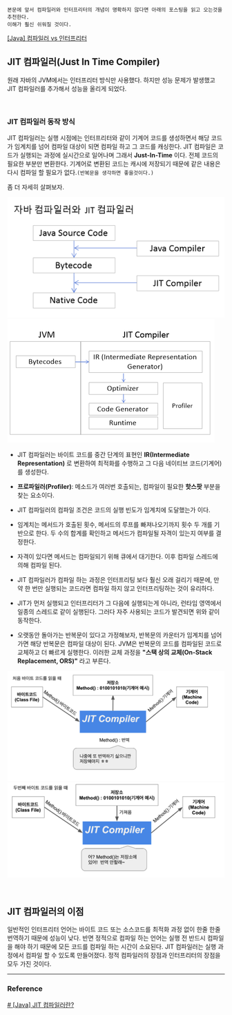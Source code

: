 
```
본문에 앞서 컴파일러와 인터프리터의 개념이 명확하지 않다면 아래의 포스팅을 읽고 오는것을 추천한다.
이해가 훨신 쉬워질 것이다.
```
[[Java] 컴파일러 vs 인터프리터]([Java]%20컴파일러%20vs%20인터프리터.md)

## JIT 컴파일러(Just In Time Compiler)

원래 자바의 JVM에서는 인터프리터 방식만 사용했다. 하지만 성능 문제가 발생했고 JIT 컴파일러를 추가해서 성능을 올리게 되었다.

<br>

### JIT 컴파일러 동작 방식
JIT 컴파일러는 실행 시점에는 인터프리터와 같이 기계어 코드를 생성하면서 해당 코드가 임계치를 넘어 컴파일 대상이 되면 컴파일 하고 그 코드를 캐싱한다. JIT 컴파일은 코드가 실행되는 과정에 실시간으로 일어나며 그래서 **Just-In-Time** 이다. 전체 코드의 필요한 부분만 변환한다. 기계어로 변환된 코드는 캐시에 저장되기 때문에 같은 내용은 다시 컴파일 할 필요가 없다.`(반복문을 생각하면 좋을것이다.)`

좀 더 자세히 살펴보자.

![](../Img/JIT_img_03.png)
![](../Img/JIT_img_04.png)

- JIT 컴파일러는 바이트 코드를 중간 단계의 표현인 **IR(Intermediate Representation)** 로 변환하여 최적화를 수행하고 그 다음 네이티브 코드(기계어)를 생성한다.

- **프로파일러(Profiler)**: 메소드가 여러번 호출되는, 컴파일이 필요한 **핫스팟** 부분을 찾는 요소이다.

- JIT 컴파일러의 컴파일 조건은 코드의 실행 빈도가 임계치에 도달했는가 이다.

- 임계치는 메서드가 호출된 횟수, 메서드의 루프를 빠져나오기까지 횟수 두 개를 기반으로 한다. 두 수의 합계를 확인하고 메서드가 컴파일될 자격이 있는지 여부를 결정한다.

- 자격이 있다면 메서드는 컴파일되기 위해 큐에서 대기한다. 이후 컴파일 스레드에 의해 컴파일 된다.

- JIT 컴파일러가 컴파일 하는 과정은 인터프리팅 보다 훨신 오래 걸리기 때문에, 만약 한 번만 실행되는 코드라면 컴파일 하지 않고 인터프리팅하는 것이 유리하다.

- JIT가 먼저 실행되고 인터프리터가 그 다음에 실행되는게 아니라, 런타임 영역에서 일종의 스레드로 같이 실행된다. 그러다 자주 사용되는 코드가 발견되면 위와 같이 동작한다.

- 오랫동안 돌아가는 반복문이 있다고 가정해보자, 반복문의 카운터가 임계치를 넘어가면 해당 반복문은 컴파일 대상이 된다. JVM은 반복문의 코드를 컴파일된 코드로 교체하고 더 빠르게 실행한다. 이러한 교체 과정을 **"스택 상의 교체(On-Stack Replacement, ORS)"** 라고 부른다.

![](../Img/JIT_img_01.png)
![](../Img/JIT_img_02.png)

<br>

## JIT 컴파일러의 이점
일반적인 인터프리터 언어는 바이트 코드 또는 소스코드를 최적화 과정 없이 한줄 한줄 번역하기 때문에 성능이 낮다. 반면 정적으로 컴파일 하는 언어는 실행 전 반드시 컴파일을 해야 하기 때문에 모든 코드를 컴파일 하는 시간이 소요된다. JIT 컴파일러는 실행 과정에서 컴파일 할 수 있도록 만들어졌다. 정적 컴파일러의 장점과 인터프리터의 장점을 모두 가진 것이다.

---

### Reference

[# [Java] JIT 컴파일러란?](https://hyeinisfree.tistory.com/26)  
